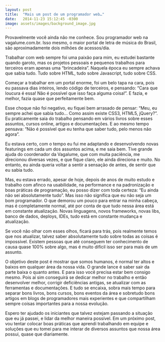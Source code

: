 ```yaml
---
layout: post
title:  "Mais um post de um programador web…"
date:   2014-11-23 15:12:45 -0300
image: assets/images/background_image.jpg
---
```

Provavelmente você ainda não me conhece. Sou programador web na vagalume.com.br. Isso mesmo, o maior portal de letra de música do Brasil, são aproximadamente dois milhões de acessos/dia.

Trabalhar com web sempre foi uma paixão para mim, eu estudei bastante quando garoto, mas os projetos pessoais e pequenos trabalhos para terceiros eram apenas uma “brincadeira”. Naquela época eu sempre achava que sabia tudo. Tudo sobre HTML, tudo sobre Javascript, tudo sobre CSS.

Começar a trabalhar em um portal enorme, foi um belo tapa na cara, pois eu passava dias inteiros, lendo código de terceiros, e pensando: “Cara que loucura é essa! Não é possível que isso faça alguma coisa!”. E fazia, e melhor, fazia quase que perfeitamente bem.

Esse choque não foi negativo, eu fiquei bem arrasado de pensar: “Meu, eu sempre achei que sabia tudo… Como assim existe CSS3, HTML5, jQuery?”. Eu praticamente saia do trabalho pensando em vários livros sobre esses assuntos, cursos online, artigos e documentações. E ao mesmo tempo pensava: “Não é possível que eu tenha que saber tudo, pelo menos não agora”.

Eu estava certo, com o tempo eu fui me adaptando e desenvolvendo novas featurings em cada um dos assuntos acima, e me saia bem. Tive grande ajuda do coordenador da Vagalume, que com muita paciência, me direcionou diversas vezes, e que fique claro, ele ainda direciona e muito. No entanto, eu ainda queria voltar a sentir a sensação de antes, de sentir que eu sabia tudo.

Mas, eu estava errado, apesar de hoje, depois de anos de muito estudo e trabalho com afinco na usabilidade, na performance e na padronização e boas práticas de programação, eu posso dizer com toda certeza: “Eu ainda não sei absolutamente tudo”. Mas isso não significa que eu não seja um bom programador. O que demorou um pouco para entrar na minha cabeça, mas é completamente normal, até por conta de que tudo nessa área está em constante atualização. Novas linguagens, novos frameworks, novas libs, banco de dados, deploys, IDEs, tudo está em constante mudança e atualização.

Se você não olhar com esses olhos, ficará para trás, pois realmente temos que nos atualizar, talvez saber absolutamente tudo sobre todas as coisas é impossível. Existem pessoas que até conseguem ter conhecimento de causa quase 100% sobre algo, mas é muito difícil isso ser para mais de um assunto.

O objetivo deste post é mostrar que somos humanos, é normal ter altos e baixos em qualquer área da nossa vida. O grande lance é saber sair da parte baixa o quanto antes. E para isso você precisa estar bem consigo mesmo. Pois aí sim conseguirá se dedicar melhor no trabalho e então desenvolver melhor, corrigir deficiências antigas, se atualizar com as ferramentas e documentações. E tudo se encaixa, sobra mais tempo para separar bons livros, bons cursos, bons eventos da área e sobretudo bons artigos em blogs de programadores mais experientes e que compartilham sempre coisas importantes para a nossa evolução.

Espero ter ajudado os iniciantes que talvez estejam passando a situação que eu já passei, e lidar da melhor maneira possível. Em um próximo post, vou tentar colocar boas práticas que aprendi trabalhando em equipe e soluções que eu tomei para me interar de diversos assuntos que nossa área possui, quase que diariamente.

